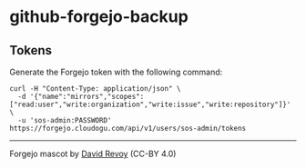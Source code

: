 # github-forgejo-backup

## Tokens

Generate the Forgejo token with the following command:

```
curl -H "Content-Type: application/json" \
  -d '{"name":"mirrors","scopes":["read:user","write:organization","write:issue","write:repository"]}' \
  -u 'sos-admin:PASSWORD' https://forgejo.cloudogu.com/api/v1/users/sos-admin/tokens
```

---

Forgejo mascot by [David Revoy](https://www.peppercarrot.com/en/viewer/misc-src__2022-11-27_Forgejo_by-David-Revoy.html) (CC-BY 4.0)
